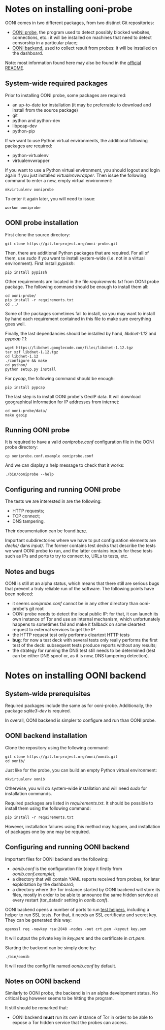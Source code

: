 # Notes on installing ooni-probe

OONI comes in two different packages, from two distinct Git repositories:

- [OONI probe](https://github.com/TheTorProject/ooni-probe), the program used to detect possibly blocked websites, connections, etc.: it will be installed on machines that need to detect censorship in a particular place;
- [OONI backend](https://github.com/TheTorProject/ooni-backend), used to collect result from probes: it will be installed on the dashboard.


Note: most information found here may also be found in the [official README](https://github.com/hellais/ooni-probe#getting-started).

## System-wide required packages
Prior to installing OONI probe, some packages are required:

- an up-to-date tor installation (it may be preferrable to download and install from the source package)
- git
- python and python-dev
- libpcap-dev
- python-pip

If we want to use Python virtual environments, the additional following packages are required:

- python-virtualenv
- virtualenvwrapper

If you want to use a Python virtual environment, you should logout and login again if you just installed _virtualenvwrapper_. Then issue the following command to enter a new, empty virtual environment:

    mkvirtualenv ooniprobe

To enter it again later, you will need to issue:

    workon ooniprobe

## OONI probe installation
First clone the source directory:

    git clone https://git.torproject.org/ooni-probe.git

Then, there are additional Python packages that are required. For all of them, use _sudo_ if you want to install system-wide (i.e. not in a virtual environment). First install _pypissh_:

    pip install pypissh

Other requirements are located in the file _requirements.txt_ from OONI probe package. The following command should be enough to install them all:

    cd ooni-probe/
    pip install -r requirements.txt
    cd ../

Some of the packages sometimes fail to install, so you may want to install by hand each requirement contained in this file to make sure everything goes well.

Finally, the last dependancies should be installed by hand, _libdnet-1.12_ and _pypcap 1.1_:

    wget https://libdnet.googlecode.com/files/libdnet-1.12.tgz
    tar xzf libdnet-1.12.tgz
    cd libdnet-1.12
    ./configure && make
    cd python/
    python setup.py install

For _pycap_, the following command should be enough:

    pip install pypcap

The last step is to install OONI probe's GeoIP data. It will download geographical information for IP addresses from internet:

    cd ooni-probe/data/
    make geoip

## Running OONI probe
It is required to have a valid _ooniprobe.conf_ configuration file in the OONI probe directory:

    cp ooniprobe.conf.example ooniprobe.conf

And we can display a help message to check that it works:

    ./bin/ooniprobe --help

## Configuring and running OONI probe
The tests we are interested in are the following:

- HTTP requests;
- TCP connect;
- DNS tampering.

Their documentation can be found [here](https://ooni.torproject.org/docs/#core-ooniprobe-tests).

Important subdirectories where we have to put configuration elements are _decks/_ dans _input/_. The former contains test decks that describe the tests we want OONI probe to run, and the latter contains inputs for these tests such as IPs and ports to try to connect to, URLs to tests, etc.

## Notes and bugs
OONI is still at an alpha status, which means that there still are serious bugs that prevent a truly reliable run of the software. The following points have been noticed:

- it seems _ooniprobe.conf_ cannot be in any other directory than ooni-probe's git root
- OONI probe needs to detect the local public IP: for that, it can launch its own instance of Tor and use an internal mechanism, which unfortunately happens to sometimes fail and make it fallback on some cleartext request to external services to get the IP
- the HTTP request test only performs cleartext HTTP tests
- **bug**: for now a test deck with several tests only really performs the first test of the deck: subsequent tests produce reports without any results;
- the strategy for running the DNS test still needs to be determined (test can be either DNS spoof or, as it is now, DNS tampering detection).

# Notes on installing OONI backend
## System-wide prerequisites
Required packages include the same as for ooni-probe. Additionally, the package _sqlite3-dev_ is required.

In overall, OONI backend is simpler to configure and run than OONI probe.

## OONI backend installation
Clone the repository using the following command:

    git clone https://git.torproject.org/ooni/oonib.git
    cd oonib/

Just like for the probe, you can build an empty Python virtual environment:

    mkvirtualenv oonib

Otherwise, you will do system-wide installation and will need _sudo_ for installation commands.

Required packages are listed in _requirements.txt_. It should be possible to install them using the following command:

    pip install -r requirements.txt

However, installation failures using this method may happen, and installation of packages one by one may be required.

## Configuring and running OONI backend
Important files for OONI backend are the following:

- _oonib.conf_ is the configuration file (copy it firstly from _oonib.conf.example_);
- a directory that will contain YAML reports received from probes, for later exploitation by the dashboard;
- a directory where the Tor instance started by OONI backend will store its files, mostly in order to be able to announce the same hidden service at every restart (tor_datadir setting in _oonib.conf_).

OONI backend opens a number of ports to run [test helpers](https://ooni.torproject.org/docs/#test-helpers), including a helper to run SSL tests. For that, it needs an SSL certificate and secret key. They can be generated this way:

    openssl req -newkey rsa:2048 -nodes -out crt.pem -keyout key.pem

It will output the private key in _key.pem_ and the certificate in _crt.pem_.

Starting the backend can be simply done by:

    ./bin/oonib

It will read the config file named _oonib.conf_ by default.

## Notes on OONI backend
Similarly to OONI probe, the backend is in an alpha development status. No critical bug however seems to be hitting the program.

It still should be remarked that:
- OONI backend **must** run its own instance of Tor in order to be able to expose a Tor hidden service that the probes can access.
